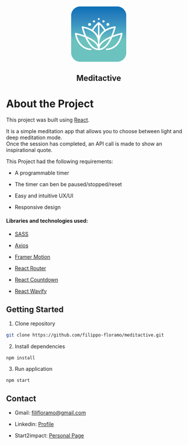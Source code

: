<p align="center">

   <a href="https://meditactive.netlify.app" target="_blank">
      <img src="/public/logo.png">
   </a>

   <h2 align="center">Meditactive</h2>
   
</p>


# About the Project

This project was built using [React](https://reactjs.org/).

It is a simple meditation app that allows you to choose between light and deep meditation mode.\
Once the session has completed, an API call is made to show an inspirational quote.

This Project had the following requirements:

- A programmable timer

- The timer can ben be paused/stopped/reset

- Easy and intuitive UX/UI

- Responsive design


#### Libraries and technologies used:

- [SASS](https://github.com/sass/sass)

- [Axios](https://github.com/axios/axios)

- [Framer Motion](https://github.com/framer/motion)

- [React Router](https://github.com/remix-run/react-router)

- [React Countdown](https://github.com/ndresx/react-countdown)

- [React Wavify](https://github.com/woofers/react-wavify)



## Getting Started

1. Clone repository

```sh
git clone https://github.com/filippo-floramo/meditactive.git
```

2. Install dependencies

```npm
npm install
```

3. Run application

```npm
npm start
```
## Contact

- Gmail: filifloramo@gmail.com

- Linkedin: [Profile](https://www.linkedin.com/in/filippo-floramo-296154214/)

- Start2impact: [Personal Page](https://talent.start2impact.it/profile/filippo-floramo)